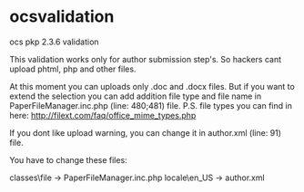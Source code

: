 # ocsvalidation
ocs pkp 2.3.6 validation

This validation works only for author submission step's.
So hackers cant upload phtml, php and other files.

At this moment you can uploads only .doc and .docx files.
But if you want to extend the selection you can add addition file type and file name in PaperFileManager.inc.php (line: 480;481) file.
P.S. file types you can find in here: http://filext.com/faq/office_mime_types.php

If you dont like upload warning, you can change it in author.xml (line: 91) file.

You have to change these files:

classes\file -> PaperFileManager.inc.php
locale\en_US -> author.xml
